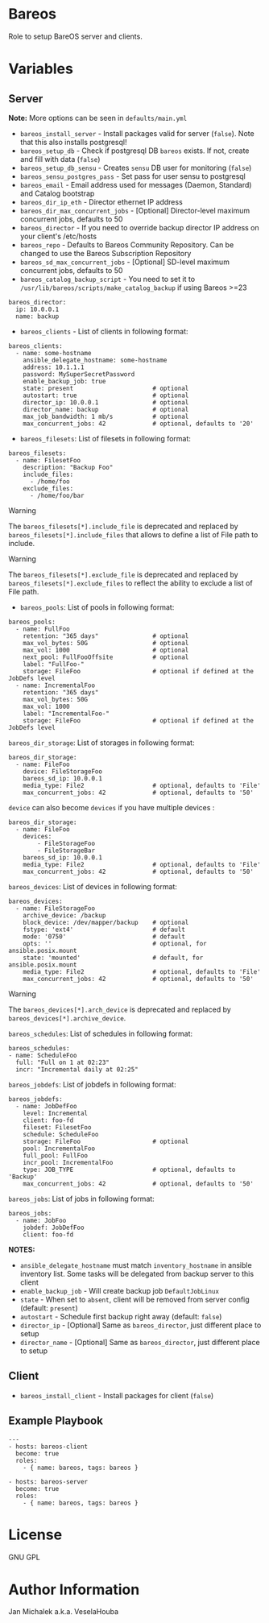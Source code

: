 # Bareos

Role to setup BareOS server and clients.

# Variables
## Server

__Note:__ More options can be seen in `defaults/main.yml`

- `bareos_install_server` - Install packages valid for server (`false`). Note that this also installs postgresql!
- `bareos_setup_db` - Check if postgresql DB `bareos` exists. If not, create and fill with data (`false`)
- `bareos_setup_db_sensu` - Creates `sensu` DB user for monitoring (`false`)
- `bareos_sensu_postgres_pass` - Set pass for user sensu to postgresql
- `bareos_email` - Email address used for messages (Daemon, Standard) and Catalog bootstrap
- `bareos_dir_ip_eth` - Director ethernet IP address
- `bareos_dir_max_concurrent_jobs` - [Optional] Director-level maximum concurrent jobs, defaults to 50
- `bareos_director` - If you need to override backup director IP address on your client's /etc/hosts
- `bareos_repo` - Defaults to Bareos Community Repository. Can be changed to use the Bareos Subscription Repository
- `bareos_sd_max_concurrent_jobs` - [Optional] SD-level maximum concurrent jobs, defaults to 50
- `bareos_catalog_backup_script` - You need to set it to `/usr/lib/bareos/scripts/make_catalog_backup` if using Bareos >=23
```
bareos_director:
  ip: 10.0.0.1
  name: backup
```
- `bareos_clients` - List of clients in following format:

```
bareos_clients:
  - name: some-hostname
    ansible_delegate_hostname: some-hostname
    address: 10.1.1.1
    password: MySuperSecretPassword
    enable_backup_job: true
    state: present                      # optional
    autostart: true                     # optional
    director_ip: 10.0.0.1               # optional
    director_name: backup               # optional
    max_job_bandwidth: 1 mb/s           # optional
    max_concurrent_jobs: 42             # optional, defaults to '20'
```

- `bareos_filesets`: List of filesets in following format:

```
bareos_filesets:
  - name: FilesetFoo
    description: "Backup Foo"
    include_files:
      - /home/foo
    exclude_files:
      - /home/foo/bar
```

> [!WARNING]
> The `bareos_filesets[*].include_file` is deprecated and replaced by
> `bareos_filesets[*].include_files` that allows to define a list of File path
> to include.

> [!WARNING]
> The `bareos_filesets[*].exclude_file` is deprecated and replaced by
> `bareos_filesets[*].exclude_files` to reflect the ability to exclude a list
> of File path.

- `bareos_pools`: List of pools in following format:

```
bareos_pools:
  - name: FullFoo
    retention: "365 days"               # optional
    max_vol_bytes: 50G                  # optional
    max_vol: 1000                       # optional
    next_pool: FullFooOffsite           # optional
    label: "FullFoo-"
    storage: FileFoo                    # optional if defined at the JobDefs level
  - name: IncrementalFoo
    retention: "365 days"
    max_vol_bytes: 50G
    max_vol: 1000
    label: "IncrementalFoo-"
    storage: FileFoo                    # optional if defined at the JobDefs level
```

`bareos_dir_storage`: List of storages in following format:

```
bareos_dir_storage:
  - name: FileFoo
    device: FileStorageFoo
    bareos_sd_ip: 10.0.0.1
    media_type: File2                   # optional, defaults to 'File'
    max_concurrent_jobs: 42             # optional, defaults to '50'
```
`device` can also become `devices` if you have multiple devices :
```
bareos_dir_storage:
  - name: FileFoo
    devices:
        - FileStorageFoo
        - FileStorageBar
    bareos_sd_ip: 10.0.0.1
    media_type: File2                   # optional, defaults to 'File'
    max_concurrent_jobs: 42             # optional, defaults to '50'
```

`bareos_devices`: List of devices in following format:

```
bareos_devices:
  - name: FileStorageFoo
    archive_device: /backup
    block_device: /dev/mapper/backup    # optional
    fstype: 'ext4'                      # default
    mode: '0750'                        # default
    opts: ''                            # optional, for ansible.posix.mount
    state: 'mounted'                    # default, for ansible.posix.mount
    media_type: File2                   # optional, defaults to 'File'
    max_concurrent_jobs: 42             # optional, defaults to '50'
```

> [!WARNING]
> The `bareos_devices[*].arch_device` is deprecated and replaced by
> `bareos_devices[*].archive_device`.

`bareos_schedules`: List of schedules in following format:

```
bareos_schedules:
- name: ScheduleFoo
  full: "Full on 1 at 02:23"
  incr: "Incremental daily at 02:25"
```

`bareos_jobdefs`: List of jobdefs in following format:

```
bareos_jobdefs:
  - name: JobDefFoo
    level: Incremental
    client: foo-fd
    fileset: FilesetFoo
    schedule: ScheduleFoo
    storage: FileFoo                    # optional
    pool: IncrementalFoo
    full_pool: FullFoo
    incr_pool: IncrementalFoo
    type: JOB_TYPE                      # optional, defaults to 'Backup'
    max_concurrent_jobs: 42             # optional, defaults to '50'
```

`bareos_jobs`: List of jobs in following format:

```
bareos_jobs:
  - name: JobFoo
    jobdef: JobDefFoo
    client: foo-fd
```
__NOTES:__

- `ansible_delegate_hostname` must match `inventory_hostname` in ansible inventory list.
Some tasks will be delegated from backup server to this client
- `enable_backup_job` - Will create backup job `DefaultJobLinux`
- `state` - When set to `absent`, client will be removed from server config (default: `present`)
- `autostart` - Schedule first backup right away (default: `false`)
- `director_ip` - [Optional] Same as `bareos_director`, just different place to setup
- `director_name` - [Optional] Same as `bareos_director`, just different place to setup


## Client
- `bareos_install_client` - Install packages for client (`false`)


Example Playbook
----------------

```
---
- hosts: bareos-client
  become: true
  roles:
    - { name: bareos, tags: bareos }

- hosts: bareos-server
  become: true
  roles:
    - { name: bareos, tags: bareos }
```

# License

GNU GPL

# Author Information

Jan Michalek a.k.a. VeselaHouba
